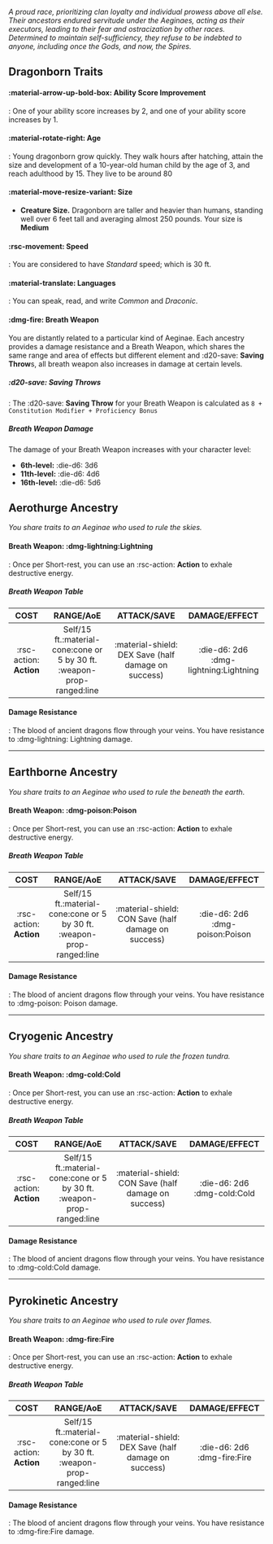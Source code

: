 *A proud race, prioritizing clan loyalty and individual prowess above all else. Their ancestors endured servitude under the Aeginaes, acting as their executors, leading to their fear and ostracization by other races. Determined to maintain self-sufficiency, they refuse to be indebted to anyone, including once the Gods, and now, the Spires.*

## Dragonborn Traits

#### :material-arrow-up-bold-box: Ability Score Improvement
:   One of your ability score increases by 2, and one of your ability score increases by 1.
#### :material-rotate-right: Age
:   Young dragonborn grow quickly. They walk hours after hatching, attain the size and development of a 10-year-old human child by the age of 3, and reach adulthood by 15. They live to be around 80
#### :material-move-resize-variant: Size
- **Creature Size.** Dragonborn are taller and heavier than humans, standing well over 6 feet tall and averaging almost 250 pounds. Your size is **Medium**
#### :rsc-movement: Speed
:   You are considered to have *Standard* speed; which is 30 ft.
#### :material-translate: Languages
:   You can speak, read, and write *Common* and *Draconic*.
#### :dmg-fire: Breath Weapon 

You are distantly related to a particular kind of Aeginae. Each ancestry provides a damage resistance and a Breath Weapon, which shares the same range and area of effects but different element and :d20-save: **Saving Throw**s, all breath weapon also increases in damage at certain levels.

##### :d20-save: **Saving Throw**s
:   The :d20-save: **Saving Throw** for your Breath Weapon is calculated as `8 + Constitution Modifier + Proficiency Bonus`

##### Breath Weapon Damage
The damage of your Breath Weapon increases with your character level:

- **6th-level:** :die-d6: 3d6
- **11th-level:** :die-d6: 4d6
- **16th-level:** :die-d6: 5d6

## Aerothurge Ancestry
*You share traits to an Aeginae who used to rule the skies.*
#### Breath Weapon: :dmg-lightning:Lightning
:   Once per Short-rest, you can use an :rsc-action: **Action** to exhale destructive energy.

##### Breath Weapon Table
| **COST** | **RANGE/AoE** | **ATTACK/SAVE** | **DAMAGE/EFFECT** |
|:---:|:---:|:---:|:---:|
| :rsc-action: **Action** | Self/15 ft.:material-cone:cone or 5 by 30 ft. :weapon-prop-ranged:line | :material-shield: DEX Save (half damage on success) | :die-d6: 2d6 :dmg-lightning:Lightning |

#### Damage Resistance
:   The blood of ancient dragons flow through your veins. You have resistance to :dmg-lightning: Lightning damage.

---

## Earthborne Ancestry
*You share traits to an Aeginae who used to rule the beneath the earth.*
#### Breath Weapon: :dmg-poison:Poison
:   Once per Short-rest, you can use an :rsc-action: **Action** to exhale destructive energy.

##### Breath Weapon Table
| **COST** | **RANGE/AoE** | **ATTACK/SAVE** | **DAMAGE/EFFECT** |
|:---:|:---:|:---:|:---:|
| :rsc-action: **Action** | Self/15 ft.:material-cone:cone or 5 by 30 ft. :weapon-prop-ranged:line | :material-shield: CON Save (half damage on success) | :die-d6: 2d6 :dmg-poison:Poison |

#### Damage Resistance
:   The blood of ancient dragons flow through your veins. You have resistance to :dmg-poison: Poison damage.

---

## Cryogenic Ancestry
*You share traits to an Aeginae who used to rule the frozen tundra.*
#### Breath Weapon: :dmg-cold:Cold
:   Once per Short-rest, you can use an :rsc-action: **Action** to exhale destructive energy.

##### Breath Weapon Table
| **COST** | **RANGE/AoE** | **ATTACK/SAVE** | **DAMAGE/EFFECT** |
|:---:|:---:|:---:|:---:|
| :rsc-action: **Action** | Self/15 ft.:material-cone:cone or 5 by 30 ft. :weapon-prop-ranged:line | :material-shield: CON Save (half damage on success) | :die-d6: 2d6 :dmg-cold:Cold |

#### Damage Resistance
:   The blood of ancient dragons flow through your veins. You have resistance to :dmg-cold:Cold damage.

---

## Pyrokinetic Ancestry
*You share traits to an Aeginae who used to rule over flames.*
#### Breath Weapon: :dmg-fire:Fire
:   Once per Short-rest, you can use an :rsc-action: **Action** to exhale destructive energy.

##### Breath Weapon Table
| **COST** | **RANGE/AoE** | **ATTACK/SAVE** | **DAMAGE/EFFECT** |
|:---:|:---:|:---:|:---:|
| :rsc-action: **Action** | Self/15 ft.:material-cone:cone or 5 by 30 ft. :weapon-prop-ranged:line | :material-shield: DEX Save (half damage on success) | :die-d6: 2d6 :dmg-fire:Fire |

#### Damage Resistance
:   The blood of ancient dragons flow through your veins. You have resistance to :dmg-fire:Fire damage.